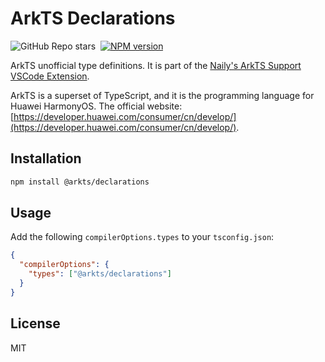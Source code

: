# ArkTS Declarations

![GitHub Repo stars](https://img.shields.io/github/stars/groupguanfang/arkTS?style=flat)&nbsp;
[![NPM version](https://img.shields.io/npm/v/@arkts/declarations?color=a1b858)](https://www.npmjs.com/package/@arkts/declarations)

ArkTS unofficial type definitions. It is part of the [Naily's ArkTS Support VSCode Extension](https://github.com/Groupguanfang/arkTS).

ArkTS is a superset of TypeScript, and it is the programming language for Huawei HarmonyOS. The official website: [https://developer.huawei.com/consumer/cn/develop/](https://developer.huawei.com/consumer/cn/develop/).

## Installation

```bash
npm install @arkts/declarations
```

## Usage

Add the following `compilerOptions.types` to your `tsconfig.json`:

```json
{
  "compilerOptions": {
    "types": ["@arkts/declarations"]
  }
}
```

## License

MIT
